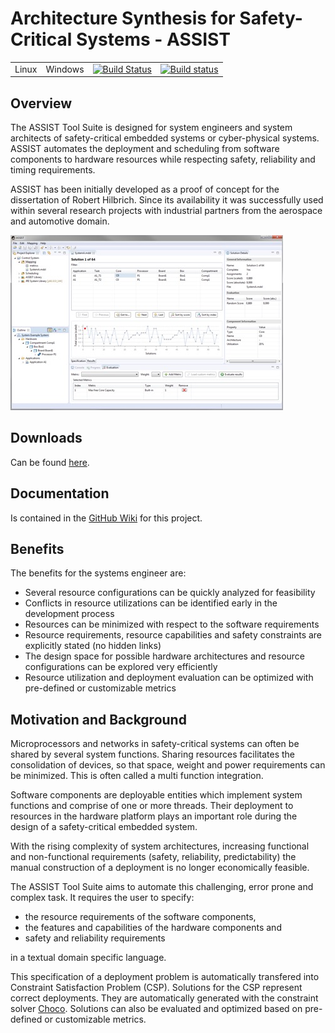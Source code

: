 Architecture Synthesis for Safety-Critical Systems - ASSIST 
==============================================================

|     |  |  |   |
| --- | --- | :------:|:--------:|
| Linux | Windows | [![Build Status](https://travis-ci.org/RobertHilbrich/assist-public.svg?branch=master)](https://travis-ci.org/RobertHilbrich/assist-public) | [![Build status](https://ci.appveyor.com/api/projects/status/20msijjx496em8do?svg=true)](https://ci.appveyor.com/project/RobertHilbrich/assist-public) |


## Overview 

The ASSIST Tool Suite is designed for system engineers and system architects of safety-critical embedded systems or cyber-physical systems. ASSIST automates the deployment and scheduling from software components to hardware resources while respecting safety, reliability and timing requirements.

ASSIST has been initially developed as a proof of concept for the dissertation of Robert Hilbrich. Since its availability it was successfully used within several research projects with industrial partners from the aerospace and automotive domain.

![ASSIST Screenshot](ch.hilbri.assist.releng.product.gui/icons/ASSIST-Screenshot.jpg)

## Downloads

Can be found [here](https://github.com/RobertHilbrich/assist-public/releases).

## Documentation

Is contained in the [GitHub Wiki](https://github.com/RobertHilbrich/assist-public/wiki) for this project. 

## Benefits

The benefits for the systems engineer are:

* Several resource configurations can be quickly analyzed for feasibility
* Conflicts in resource utilizations can be identified early in the development process
* Resources can be minimized with respect to the software requirements
* Resource requirements, resource capabilities and safety constraints are explicitly stated (no hidden links)
* The design space for possible hardware architectures and resource configurations can be explored very efficiently
* Resource utilization and deployment evaluation can be optimized with pre-defined or customizable metrics

## Motivation and Background

Microprocessors and networks in safety-critical systems can often be shared by several system functions. Sharing resources facilitates the consolidation of devices, so that space, weight and power requirements can be minimized. This is often called a multi function integration.

Software components are deployable entities which implement system functions and comprise of one or more threads. Their deployment to resources in the hardware platform plays an important role during the design of a safety-critical embedded system.

With the rising complexity of system architectures, increasing functional and non-functional requirements (safety, reliability, predictability) the manual construction of a deployment is no longer economically feasible.

The ASSIST Tool Suite aims to automate this challenging, error prone and complex task. It requires the user to specify:

* the resource requirements of the software components,
* the features and capabilities of the hardware components and
* safety and reliability requirements

in a textual domain specific language.

This specification of a deployment problem is automatically transfered into Constraint Satisfaction Problem (CSP). Solutions for the CSP represent correct deployments. They are automatically generated with the constraint solver [Choco](http://www.choco-solver.org). Solutions can also be evaluated and optimized based on pre-defined or customizable metrics.

